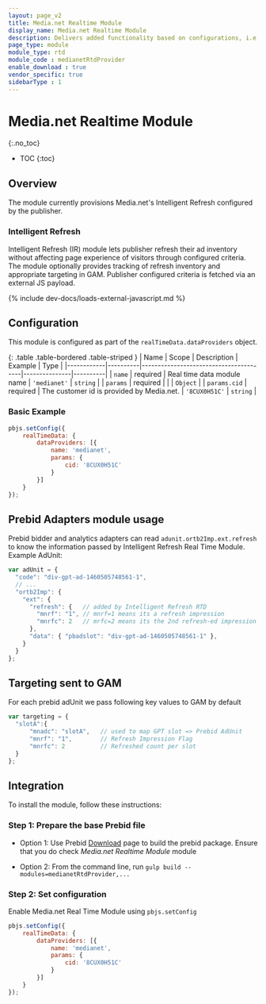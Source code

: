 ```yaml
---
layout: page_v2
title: Media.net Realtime Module
display_name: Media.net Realtime Module
description: Delivers added functionality based on configurations, i.e. refresh, viewability, etc.
page_type: module
module_type: rtd
module_code : medianetRtdProvider
enable_download : true
vendor_specific: true
sidebarType : 1
---
```


# Media.net Realtime Module
{:.no_toc}

* TOC
{:toc}

## Overview

The module currently provisions Media.net's Intelligent Refresh configured by the publisher.

### Intelligent Refresh

Intelligent Refresh (IR) module lets publisher refresh their ad inventory without affecting page experience of visitors through configured criteria. The module optionally provides tracking of refresh inventory and appropriate targeting in GAM. Publisher configured criteria is fetched via an external JS payload.

{% include dev-docs/loads-external-javascript.md %}

## Configuration

This module is configured as part of the `realTimeData.dataProviders` object.

{: .table .table-bordered .table-striped }
| Name       | Scope    | Description                            | Example       | Type     |
|------------|----------|----------------------------------------|---------------|----------|
| `name`     | required | Real time data module name | `'medianet'`   | `string` |
| `params`      | required |  | | `Object` |
| `params.cid`      | required | The customer id is provided by Media.net. | `'8CUX0H51C'` | `string` |

### Basic Example

```javascript
pbjs.setConfig({
    realTimeData: {
        dataProviders: [{
            name: 'medianet',
            params: {
                cid: '8CUX0H51C'
            }
        }]
    }
});
```

## Prebid Adapters module usage

Prebid bidder and analytics adapters can read `adunit.ortb2Imp.ext.refresh` to know the information passed by Intelligent Refresh Real Time Module. Example AdUnit:

```javascript
var adUnit = {
  "code": "div-gpt-ad-1460505748561-1",
  // ...
  "ortb2Imp": {
    "ext": {
      "refresh": {   // added by Intelligent Refresh RTD
        "mnrf": "1", // mnrf=1 means its a refresh impression
        "mnrfc": 2   // mrfc=2 means its the 2nd refresh-ed impression
      },
      "data": { "pbadslot": "div-gpt-ad-1460505748561-1" },
    }
  }
};
```

## Targeting sent to GAM

For each prebid adUnit we pass following key values to GAM by default

```javascript
var targeting = {
  "slotA":{
      "mnadc": "slotA",   // used to map GPT slot => Prebid AdUnit
      "mnrf": "1",        // Refresh Impression Flag
      "mnrfc": 2          // Refreshed count per slot
  }
};
```

## Integration

To install the module, follow these instructions:

### Step 1: Prepare the base Prebid file

* Option 1: Use Prebid [Download](/download.html) page to build the prebid package. Ensure that you do check *Media.net Realtime Module* module

* Option 2: From the command line, run `gulp build --modules=medianetRtdProvider,...`

### Step 2: Set configuration

Enable Media.net Real Time Module using `pbjs.setConfig`

```javascript
pbjs.setConfig({
    realTimeData: {
        dataProviders: [{
            name: 'medianet',
            params: {
                cid: '8CUX0H51C'
            }
        }]
    }
});
```
